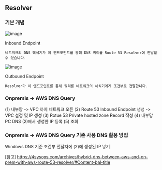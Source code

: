 ## Resolver

### 기본 개념

![image](https://user-images.githubusercontent.com/38831314/161223376-e0bfb5f9-5d0a-4a0d-bac9-94056d4d9629.png)

Inbound Endpoint
```
네트워크의 DNS 해석기가 이 엔드포인트를 통해 DNS 쿼리를 Route 53 Resolver에 전달할 수 있습니다.
```

![image](https://user-images.githubusercontent.com/38831314/161223508-b563a5ea-b341-464a-9cc6-5af15de2808a.png)

Outbound Endpoint
```
Resolver가 이 엔드포인트를 통해 쿼리를 네트워크의 해석기에게 조건부로 전달합니다.
```

### Onpremis -> AWS DNS Query

(1) 내부망 -> VPC 까지 네트워크 오픈
(2) Route 53 Inbound Endpoint 생성 -> VPC 설정 및 IP 생성
(3) Rotue 53 Private hosted zone Record 작성
(4) 내부망 PC DNS (2)에서 생성한 IP 등록
(5) 조회

### Onpremis -> AWS DNS Query 기존 사용 DNS 활용 방법

Windows DNS 기준 조건부 전달자에 (2)에 생성된 IP 넣기

[참고]
https://4sysops.com/archives/hybrid-dns-between-aws-and-on-prem-with-aws-route-53-resolver/#Content-bal-title
